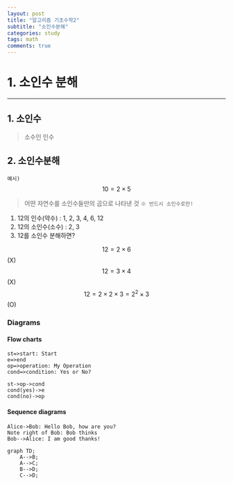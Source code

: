 ```yaml
---
layout: post
title: "알고리즘 기초수학2"
subtitle: "소인수분해"
categories: study
tags: math
comments: true
---
```

# 1. 소인수 분해
-------------------------------
## 1. 소인수
> 소수인 인수
## 2. 소인수분해
`예시) ` $$ 10 = 2\times 5$$

> 어떤 자연수를 소인수들만의 곱으로 나타낸 것
> `※ 반드시 소인수로만!`

1) 12의 인수(약수) : 1, 2, 3, 4, 6, 12
2) 12의 소인수(소수) : 2, 3
3) 12를 소인수 분해하면?

$$ 12 = 2\times 6 $$ (X)
$$ 12 = 3\times 4 $$ (X)
$$ 12 = 2\times 2\times 3 = 2^2\times 3 $$ (O)

### Diagrams
#### Flow charts
```flow
st=>start: Start
e=>end
op=>operation: My Operation
cond=>condition: Yes or No?

st->op->cond
cond(yes)->e
cond(no)->op
```
#### Sequence diagrams 
```sequence
Alice->Bob: Hello Bob, how are you?
Note right of Bob: Bob thinks
Bob-->Alice: I am good thanks!
```

```mermaid
graph TD;
    A-->B;
    A-->C;
    B-->D;
    C-->D;
```